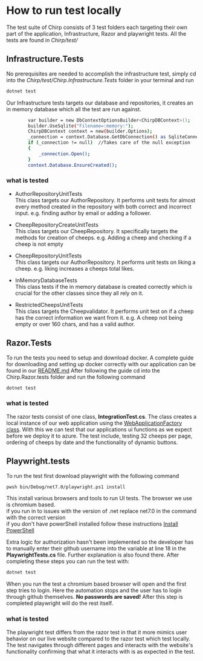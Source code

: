 # How to run test locally
The test suite of Chirp consists of 3 test folders each targeting their own part of the application, Infrastructure, Razor and playwright tests. All the tests are found in *Chirp/test/*

## Infrastructure.Tests
No prerequisites are needed to accomplish the infrastructure test, simply cd into the *Chirp/test/Chirp.Infrastructure.Tests* folder in your terminal and
run 
  ```bash
  dotnet test
  ```
Our Infrastructure tests targets our database and repositories, it creates an in memory database which all the test are run against.
```bash
        var builder = new DbContextOptionsBuilder<ChirpDBContext>();
        builder.UseSqlite("Filename=:memory:");
        ChirpDBContext context = new(builder.Options);
        _connection = context.Database.GetDbConnection() as SqliteConnection;
        if (_connection != null)  //Takes care of the null exception
        {
            _connection.Open();
        }
        context.Database.EnsureCreated();
```
### what is tested
- AuthorRepositoryUnitTests
<br> This class targets our AuthorRepository. It performs unit tests for almost every method created in the repository with both correct and incorrect input. e.g. finding author by email or adding a follower.

- CheepRepositoryCreateUnitTests
<br> This class targets our CheepRepository. It specifically targets the methods for creation of cheeps. e.g. Adding a cheep and checking if a cheep is not empty

- CheepRepositoryUnitTests
<br> This class targets our AuthorRepository. It performs unit tests on liking a cheep. e.g. liking increases a cheeps total likes.

- InMemoryDatabaseTests
<br> This class tests if the in memory database is created correctly which is crucial for the other classes since they all rely on it.

- RestrictedCheepsUnitTests
<br> This class targets the Cheepvalidator. It performs unit test on if a cheep has the correct information we want from it. e.g. A cheep not being empty or over 160 chars, and has a valid author.


## Razor.Tests
To run the tests you need to setup and download docker. A complete guide for downloading and setting up docker correctly with our application can be found in our [README.md](..\README.md)
After following the guide cd into the Chirp.Razor.tests folder and run the following command
```bash
dotnet test
```
### what is tested
The razor tests consist of one class, **IntegrationTest.cs**. The class creates a local instance of our web application using the [WebApplicationFactory class](https://learn.microsoft.com/en-us/dotnet/api/microsoft.aspnetcore.mvc.testing.webapplicationfactory-1?view=aspnetcore-8.0). With this we can test that our applications ui functions as we expect before we deploy it to azure. The test include, testing 32 cheeps per page, ordering of cheeps by date and the functionality of dynamic buttons.

## Playwright.tests
To run the test first download playwright with the following command

  ```bash
  pwsh bin/Debug/net7.0/playwright.ps1 install
  ```
This install various browsers and tools to run UI tests. The browser we use is chromium based.
<br>
if you run in to issues with the version of .net replace net7.0 in the command with the correct version
<br>
if you don't have powerShell installed follow these instructions
[Install PowerShell](https://learn.microsoft.com/en-us/powershell/scripting/install/installing-powershell?view=powershell-7.4)

Extra logic for authorization hasn't been implemented so the developer has to manually enter their github username into the variable at line 18 in the **PlaywrightTests.cs** file. Further explanation is also found there. After completing these steps you can run the test with: 
```bash 
dotnet test 
  ```
When you run the test a chromium based browser will open and the first step tries to login. Here the automation stops and the user has to login through github themselves. **No passwords are saved!** After this step is completed playwright will do the rest itself.

### what is tested
The playwright test differs from the razor test in that it more mimics user behavior on our live website compared to the razor test which test locally. The test navigates through different pages and interacts with the website's functionality confirming that what it interacts with is as expected in the test. 
